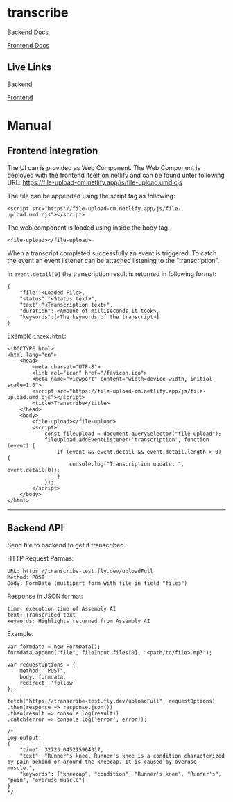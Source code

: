 # transcribe

[Backend Docs](backend/README.md)

[Frontend Docs](frontend/README.md)

## Live Links

[Backend](https://transcribe-test.fly.dev )

[Frontend](https://file-upload-cm.netlify.app/)


# Manual

## Frontend integration

The UI can is provided as Web Component. The Web Component is deployed with the frontend itself on netlify and can be found unter following URL: https://file-upload-cm.netlify.app/js/file-upload.umd.cjs

The file can be appended using the script tag as following: 

```
<script src="https://file-upload-cm.netlify.app/js/file-upload.umd.cjs"></script>
```

The web component is loaded using inside the body tag.

```
<file-upload></file-upload>
```

When a transcript completed successfully an event is triggered. To catch the event an event listener can be attached listening to the "transcription". 

In `event.detail[0]` the transcription result is returned in following format:

```
{
	"file":<Loaded File>,
	"status":"<Status text>",
	"text":"<Transcription text>",
	"duration": <Amount of milliseconds it took>,
	"keywords":[<The keywords of the transcript>]
}
```

Example `index.html`: 

```
<!DOCTYPE html>
<html lang="en">
	<head>
		<meta charset="UTF-8">
		<link rel="icon" href="/favicon.ico">
		<meta name="viewport" content="width=device-width, initial-scale=1.0">
		<script src="https://file-upload-cm.netlify.app/js/file-upload.umd.cjs"></script>
		<title>Transcribe</title>
	</head>
	<body>
		<file-upload></file-upload>
		<script>
			const fileUpload = document.querySelector("file-upload");
			fileUpload.addEventListener('transcription', function (event) {
				if (event && event.detail && event.detail.length > 0) {
					console.log("Transcription update: ", event.detail[0]);
				}
			});		
		</script>
	</body>
</html>

```

---
## Backend API

Send file to backend to get it transcribed.

HTTP Request Parmas: 

```
URL: https://transcribe-test.fly.dev/uploadFull
Method: POST
Body: FormData (multipart form with file in field "files")
```

Response in JSON format:

```
time: execution time of Assembly AI
text: Transcribed text
keywords: Highlights returned from Assembly AI
```

Example: 

```
var formdata = new FormData();
formdata.append("file", fileInput.files[0], "<path/to/file>.mp3");

var requestOptions = {
	method: 'POST',
	body: formdata,
	redirect: 'follow'
};

fetch("https://transcribe-test.fly.dev/uploadFull", requestOptions)
.then(response => response.json())
.then(result => console.log(result))
.catch(error => console.log('error', error));

/*
Log output:
{
	"time": 32723.045215964317,
	"text": "Runner's knee. Runner's knee is a condition characterized by pain behind or around the kneecap. It is caused by overuse muscle.",
	"keywords": ["kneecap", "condition", "Runner's knee", "Runner's", "pain", "overuse muscle"]
}
*/

```